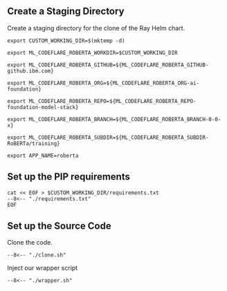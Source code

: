 ## Create a Staging Directory

Create a staging directory for the clone of the Ray Helm chart.

```shell
export CUSTOM_WORKING_DIR=$(mktemp -d)
```

```shell
export ML_CODEFLARE_ROBERTA_WORKDIR=$CUSTOM_WORKING_DIR
```

```shell
export ML_CODEFLARE_ROBERTA_GITHUB=${ML_CODEFLARE_ROBERTA_GITHUB-github.ibm.com}
```

```shell
export ML_CODEFLARE_ROBERTA_ORG=${ML_CODEFLARE_ROBERTA_ORG-ai-foundation}
```

```shell
export ML_CODEFLARE_ROBERTA_REPO=${ML_CODEFLARE_ROBERTA_REPO-foundation-model-stack}
```

```shell
export ML_CODEFLARE_ROBERTA_BRANCH=${ML_CODEFLARE_ROBERTA_BRANCH-0-0-x}
```

```shell
export ML_CODEFLARE_ROBERTA_SUBDIR=${ML_CODEFLARE_ROBERTA_SUBDIR-RoBERTa/training}
```

```shell
export APP_NAME=roberta
```

## Set up the PIP requirements

```shell
cat << EOF > $CUSTOM_WORKING_DIR/requirements.txt
--8<-- "./requirements.txt"
EOF
```

## Set up the Source Code

Clone the code.

```shell
--8<-- "./clone.sh"
```

Inject our wrapper script

```shell
--8<-- "./wrapper.sh"
```
